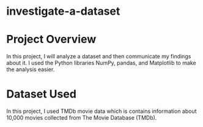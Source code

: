 # investigate-a-dataset

# Project Overview
In this project, I will analyze a dataset and then communicate my findings about it. I used the Python libraries NumPy, pandas, and Matplotlib to make the analysis easier.

# Dataset Used
In this project, I used TMDb movie data which is contains information about 10,000 movies collected from The Movie Database (TMDb).
